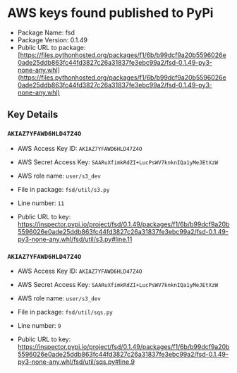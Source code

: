 # AWS keys found published to PyPi

* Package Name: fsd
* Package Version: 0.1.49
* Public URL to package: [https://files.pythonhosted.org/packages/f1/6b/b99dcf9a20b5596026e0ade25ddb863fc44fd3827c26a31837fe3ebc99a2/fsd-0.1.49-py3-none-any.whl](https://files.pythonhosted.org/packages/f1/6b/b99dcf9a20b5596026e0ade25ddb863fc44fd3827c26a31837fe3ebc99a2/fsd-0.1.49-py3-none-any.whl)

## Key Details

### `AKIAZ7YFAWD6HLD47Z4O`

* AWS Access Key ID: `AKIAZ7YFAWD6HLD47Z4O`
* AWS Secret Access Key: `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` 
* AWS role name: `user/s3_dev`
* File in package: `fsd/util/s3.py`
* Line number: `11`

* Public URL to key: https://inspector.pypi.io/project/fsd/0.1.49/packages/f1/6b/b99dcf9a20b5596026e0ade25ddb863fc44fd3827c26a31837fe3ebc99a2/fsd-0.1.49-py3-none-any.whl/fsd/util/s3.py#line.11



### `AKIAZ7YFAWD6HLD47Z4O`

* AWS Access Key ID: `AKIAZ7YFAWD6HLD47Z4O`
* AWS Secret Access Key: `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` 
* AWS role name: `user/s3_dev`
* File in package: `fsd/util/sqs.py`
* Line number: `9`

* Public URL to key: https://inspector.pypi.io/project/fsd/0.1.49/packages/f1/6b/b99dcf9a20b5596026e0ade25ddb863fc44fd3827c26a31837fe3ebc99a2/fsd-0.1.49-py3-none-any.whl/fsd/util/sqs.py#line.9


